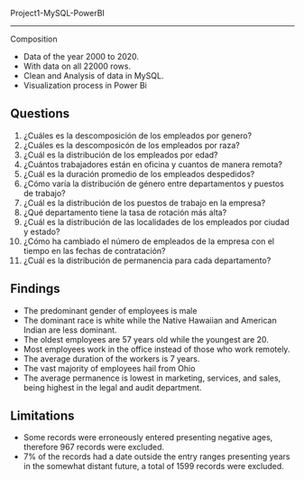 
Project1-MySQL-PowerBI
                
----

Composition

- Data of the year 2000 to 2020.
- With data on all 22000 rows.
- Clean and Analysis of data in MySQL.
- Visualization process in Power Bi

            

Questions               
----


1. ¿Cuáles es la descomposición de los empleados por genero? 
2. ¿Cuáles es la descomposicón de los empleados por raza?
3. ¿Cuál es la distribución de los empleados por edad?
4. ¿Cuántos trabajadores están en oficina y cuantos de manera remota?
5. ¿Cuál es la duración promedio de los empleados despedidos?
6. ¿Cómo varía la distribución de género entre departamentos y puestos de trabajo?
7. ¿Cuál es la distribución de los puestos de trabajo en la empresa?
7. ¿Qué departamento tiene la tasa de rotación más alta? 
9. ¿Cuál es la distribución de las localidades de los empleados  por ciudad y estado?
10. ¿Cómo ha cambiado el número de empleados de la empresa con el tiempo en las fechas de contratación?
11. ¿Cuál es la distribución de permanencia para cada departamento?


Findings               
----

- The predominant gender of employees is male
- The dominant race is white while the Native Hawaiian and American Indian are less dominant.
- The oldest employees are 57 years old while the youngest are 20.
- Most employees work in the office instead of those who work remotely.
- The average duration of the workers is 7 years.
- The vast majority of employees hail from Ohio
- The average permanence is lowest in marketing, services, and sales, being highest in the legal and audit department.


Limitations                
----

-  Some records were erroneously entered presenting negative ages, therefore 967 records were excluded.
-  7% of the records had a date outside the entry ranges presenting years in the somewhat distant future, a total of 1599 records were excluded.
